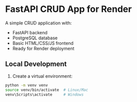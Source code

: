 # FastAPI CRUD App for Render

A simple CRUD application with:
- FastAPI backend
- PostgreSQL database
- Basic HTML/CSS/JS frontend
- Ready for Render deployment

## Local Development

1. Create a virtual environment:
```bash
python -m venv venv
source venv/bin/activate  # Linux/Mac
venv\Scripts\activate     # Windows